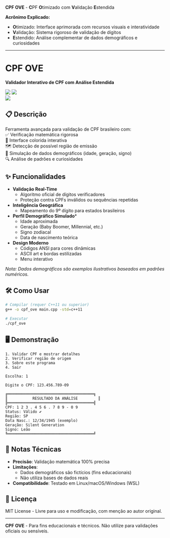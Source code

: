 **CPF OVE** - **C**PF **O**timizado com **V**alidação **E**stendida  

**Acrônimo Explicado:**  
- **O**timizado: Interface aprimorada com recursos visuais e interatividade  
- **V**alidação: Sistema rigoroso de validação de dígitos  
- **E**stendido: Análise complementar de dados demográficos e curiosidades  

---

# **CPF OVE**  
**Validador Interativo de CPF com Análise Estendida**  

![](https://img.shields.io/badge/License-MIT-blue) 
![](https://img.shields.io/badge/Version-2.1-green)  
![](https://img.shields.io/badge/C++-17-orange)

## 📋 Descrição  
Ferramenta avançada para validação de CPF brasileiro com:  
✅ Verificação matemática rigorosa  
🎨 Interface colorida interativa  
🗺️ Detecção de possível região de emissão  
🎂 Simulação de dados demográficos (idade, geração, signo)  
🔍 Análise de padrões e curiosidades  

## ✨ Funcionalidades  
- **Validação Real-Time**  
  - Algoritmo oficial de dígitos verificadores  
  - Proteção contra CPFs inválidos ou sequências repetidas  
- **Inteligência Geográfica**  
  - Mapeamento do 9º dígito para estados brasileiros  
- **Perfil Demográfico Simulado***  
  - Idade aproximada  
  - Geração (Baby Boomer, Millennial, etc.)  
  - Signo zodiacal  
  - Data de nascimento teórica  
- **Design Moderno**  
  - Códigos ANSI para cores dinâmicas  
  - ASCII art e bordas estilizadas  
  - Menu interativo  

*Nota: Dados demográficos são exemplos ilustrativos baseados em padrões numéricos.*

## 🛠️ Como Usar  
```bash
# Compilar (requer C++11 ou superior)
g++ -o cpf_ove main.cpp -std=c++11

# Executar
./cpf_ove
```

## 🖥️ Demonstração  
```text
1. Validar CPF e mostrar detalhes  
2. Verificar região de origem  
3. Sobre este programa  
4. Sair  

Escolha: 1  

Digite o CPF: 123.456.789-09  

╔══════════════════════════════════════╗  
║           RESULTADO DA ANÁLISE         ║  
╠══════════════════════════════════════╣  
CPF: 1 2 3 . 4 5 6 . 7 8 9 - 0 9  
Status: Válido ✔  
Região: SP  
Data Nasc.: 12/34/1945 (exemplo)  
Geração: Silent Generation  
Signo: Leão  
╚══════════════════════════════════════╝  
```

## 📝 Notas Técnicas  
- **Precisão**: Validação matemática 100% precisa  
- **Limitações**:  
  - Dados demográficos são fictícios (fins educacionais)  
  - Não utiliza bases de dados reais  
- **Compatibilidade**: Testado em Linux/macOS/Windows (WSL)  

## 📜 Licença  
MIT License - Livre para uso e modificação, com menção ao autor original.  

--- 

**CPF OVE** - Para fins educacionais e técnicos. Não utilize para validações oficiais ou sensíveis.
